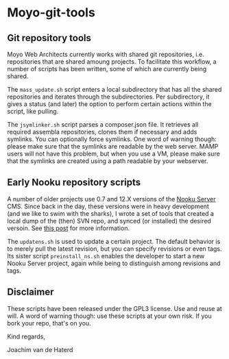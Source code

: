 Moyo-git-tools
==============

Git repository tools
--------------------

Moyo Web Architects currently works with shared git repositories, i.e. repositories that are shared amoung projects. To facilitate this workflow, a number of scripts has been written, some of which are currently being shared.

The `mass_update.sh` script enters a local subdirectory that has all the shared repositories and iterates through the subdirectories. Per subdirectory, it gives a status (and later) the option to perform certain actions within the script, like pulling.

The `jsymlinker.sh` script parses a composer.json file. It retrieves all required assembla repositories, clones them if necessary and adds symlinks. You can optionally force symlinks. One word of warning though: please make sure that the symlinks are readable by the web server. MAMP users will not have this problem, but when you use a VM, please make sure that the symlinks are created using a path readable by your webserver.

Early Nooku repository scripts
------------------------------

A number of older projects use 0.7 and 12.X versions of the [Nooku Server](http://nooku.assembla.com) CMS. Since back in the day, these versions were in heavy development (and we like to swim with the sharks), I wrote a set of tools that created a local dump of the (then) SVN repo, and synced (or installed) the desired versoin.
See [this post](http://moyoweb.nl/index.php/blog/2-nooku-news/15-how-to-sync-your-project-code-with-the-nooku-server-repository.html) for more information.

The `updatens.sh` is used to update a certain project. The default behavior is to merely pull the latest revision, but you can specify revisions or even tags. Its sister script `preinstall_ns.sh` enables the developer to start a new Nooku Server project, again while being to distinguish among revisions and tags.

Disclaimer
----------
These scripts have been released under the GPL3 license. Use and reuse at will. A word of warning though: use these scripts at your own risk. If you bork your repo, that's on you.

Kind regards,

Joachim van de Haterd
